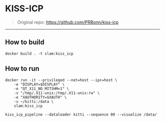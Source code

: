 # KISS-ICP

> Original repo: https://github.com/PRBonn/kiss-icp

---

## How to build

```
docker build . -t slam:kiss_icp
```

## How to run

```
docker run -it --privileged --net=host --ipc=host \
    -e "DISPLAY=$DISPLAY" \
    -e "QT_X11_NO_MITSHM=1" \
    -v "/tmp/.X11-unix:/tmp/.X11-unix:rw" \
    -e "XAUTHORITY=$XAUTH" \
    -v ~/kitti:/data \
    slam:kiss_icp
```

```
kiss_icp_pipeline --dataloader kitti --sequence 00 --visualize /data/
```
